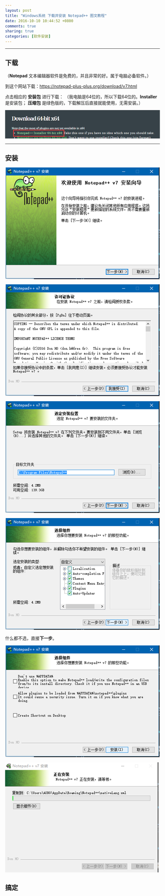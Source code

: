 ```yaml
---
layout: post
title: "Windows系统 下载并安装 Notepad++ 图文教程"
date: 2016-10-10 10:44:52 +0800
comments: true
sharing: true
categories: [软件安装]
---
```




---


## 下载

（**Notepad** 文本编辑器软件是免费的，并且非常的好。属于电脑必备软件。）

到这个网站下载：https://notepad-plus-plus.org/download/v7.html

点击相应的 **安装包** 进行下载：
（我电脑是64位的，所以下载64位的。**Installer** 是安装包； **压缩包** 是绿色版的，下载解压后直接就能使用，无需安装。）

![Alt text](/images/2016-10-10-Windows-install-Notepad++/1475993346774.png)

---

## 安装

![Alt text](/images/2016-10-10-Windows-install-Notepad++/1475993288957.png)

![Alt text](/images/2016-10-10-Windows-install-Notepad++/1475993358700.png)

![Alt text](/images/2016-10-10-Windows-install-Notepad++/1475993364763.png)

![Alt text](/images/2016-10-10-Windows-install-Notepad++/1475993371316.png)

什么都不选，直接**下一步**。

![Alt text](/images/2016-10-10-Windows-install-Notepad++/1475993422195.png)

![Alt text](/images/2016-10-10-Windows-install-Notepad++/1475993429978.png)

## 搞定

